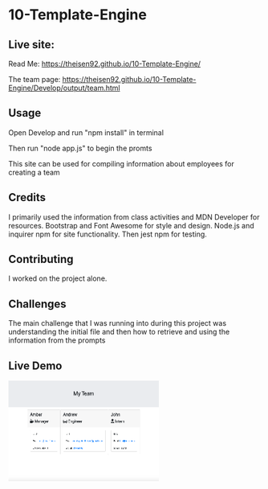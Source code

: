 # 10-Template-Engine

## Live site:

Read Me:
https://theisen92.github.io/10-Template-Engine/

The team page:
https://theisen92.github.io/10-Template-Engine/Develop/output/team.html

## Usage

Open Develop and run "npm install" in terminal

Then run "node app.js" to begin the promts

This site can be used for compiling information about employees for creating a team

## Credits

I primarily used the information from class activities and MDN Developer for resources. Bootstrap and Font Awesome for style and design. Node.js and inquirer npm for site functionality. Then jest npm for testing.

## Contributing

I worked on the project alone.

## Challenges

The main challenge that I was running into during this project was understanding the initial file and then how to retrieve and using the information from the prompts

## Live Demo

<a href="https://www.youtube.com/watch?v=XRuq37ZpMiU&feature=youtu.be" target="_blank"><img src="Assets/demo-image.png" 
alt="image of the team page - link to to demo video" width="300" height="200"/></a>
